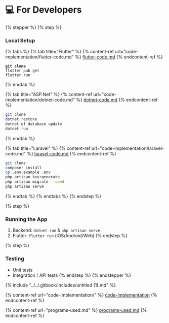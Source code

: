 # 💻 For Developers

{% stepper %}
{% step %}
### Local Setup

{% tabs %}
{% tab title="Flutter" %}
{% content-ref url="code-implementation/flutter-code.md" %}
[flutter-code.md](code-implementation/flutter-code.md)
{% endcontent-ref %}

<pre class="language-bash"><code class="lang-bash"><strong>git clone
</strong>flutter pub get
flutter run
</code></pre>
{% endtab %}

{% tab title="ASP.Net" %}
{% content-ref url="code-implementation/dotnet-code.md" %}
[dotnet-code.md](code-implementation/dotnet-code.md)
{% endcontent-ref %}

```bash
git clone
dotnet restore
dotnet ef database update
dotnet run
```
{% endtab %}

{% tab title="Laravel" %}
{% content-ref url="code-implementation/laravel-code.md" %}
[laravel-code.md](code-implementation/laravel-code.md)
{% endcontent-ref %}

```bash
git clone
composer install
cp .env.example .env
php artisan key:generate
php artisan migrate --seed
php artisan serve
```
{% endtab %}
{% endtabs %}
{% endstep %}

{% step %}
### Running the App

1. Backend: `dotnet run` & `php artisan serve`
2. Flutter: `flutter run` (iOS/Android/Web)
{% endstep %}

{% step %}
### Testing

* Unit tests
* Integration / API tests
{% endstep %}
{% endstepper %}

{% include "../../.gitbook/includes/untitled (1).md" %}

{% content-ref url="code-implementation/" %}
[code-implementation](code-implementation/)
{% endcontent-ref %}

{% content-ref url="programs-used.md" %}
[programs-used.md](programs-used.md)
{% endcontent-ref %}
